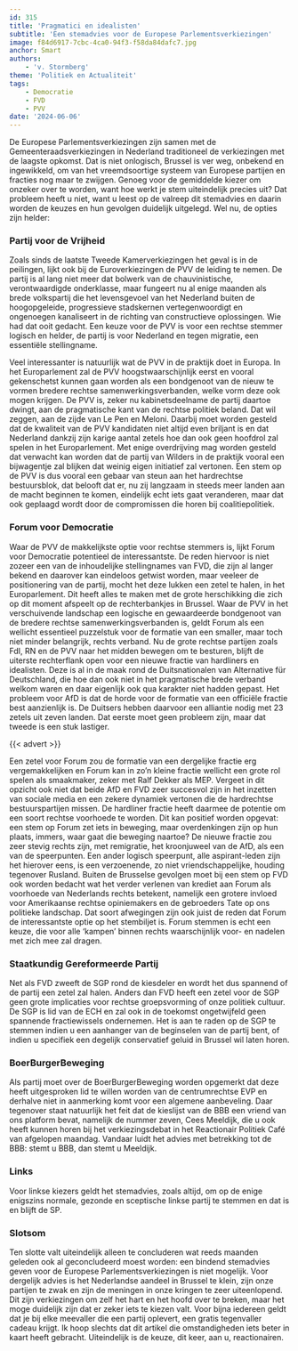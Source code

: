 ```yaml
---
id: 315
title: 'Pragmatici en idealisten'
subtitle: 'Een stemadvies voor de Europese Parlementsverkiezingen'
image: f84d6917-7cbc-4ca0-94f3-f58da84dafc7.jpg
anchor: Smart
authors:
    - 'v. Stormberg'
theme: 'Politiek en Actualiteit'
tags:
    - Democratie
    - FVD
    - PVV
date: '2024-06-06'
---
```


De Europese Parlementsverkiezingen zijn samen met de Gemeenteraadsverkiezingen in Nederland traditioneel de verkiezingen met de laagste opkomst. Dat is niet onlogisch, Brussel is ver weg, onbekend en ingewikkeld, om van het vreemdsoortige systeem van Europese partijen en fracties nog maar te zwijgen. Genoeg voor de gemiddelde kiezer om onzeker over te worden, want hoe werkt je stem uiteindelijk precies uit? Dat probleem heeft u niet, want u leest op de valreep dit stemadvies en daarin worden de keuzes en hun gevolgen duidelijk uitgelegd. Wel nu, de opties zijn helder:

### Partij voor de Vrijheid

Zoals sinds de laatste Tweede Kamerverkiezingen het geval is in de peilingen, lijkt ook bij de Euroverkiezingen de PVV de leiding te nemen. De partij is al lang niet meer dat bolwerk van de chauvinistische, verontwaardigde onderklasse, maar fungeert nu al enige maanden als brede volkspartij die het levensgevoel van het Nederland buiten de hoogopgeleide, progressieve stadskernen vertegenwoordigt en ongenoegen kanaliseert in de richting van constructieve oplossingen. Wie had dat ooit gedacht. Een keuze voor de PVV is voor een rechtse stemmer logisch en helder, de partij is voor Nederland en tegen migratie, een essentiële stellingname.

Veel interessanter is natuurlijk wat de PVV in de praktijk doet in Europa. In het Europarlement zal de PVV hoogstwaarschijnlijk eerst en vooral gekenschetst kunnen gaan worden als een bondgenoot van de nieuw te vormen bredere rechtse samenwerkingsverbanden, welke vorm deze ook mogen krijgen. De PVV is, zeker nu kabinetsdeelname de partij daartoe dwingt, aan de pragmatische kant van de rechtse politiek beland. Dat wil zeggen, aan de zijde van Le Pen en Meloni. Daarbij moet worden gesteld dat de kwaliteit van de PVV kandidaten niet altijd even briljant is en dat Nederland dankzij zijn karige aantal zetels hoe dan ook geen hoofdrol zal spelen in het Europarlement. Met enige overdrijving mag worden gesteld dat verwacht kan worden dat de partij van Wilders in de praktijk vooral een bijwagentje zal blijken dat weinig eigen initiatief zal vertonen. Een stem op de PVV is dus vooral een gebaar van steun aan het hardrechtse bestuursblok, dat belooft dat er, nu zij langzaam in steeds meer landen aan de macht beginnen te komen, eindelijk echt iets gaat veranderen, maar dat ook geplaagd wordt door de compromissen die horen bij coalitiepolitiek.

### Forum voor Democratie

Waar de PVV de makkelijkste optie voor rechtse stemmers is, lijkt Forum voor Democratie potentieel de interessantste. De reden hiervoor is niet zozeer een van de inhoudelijke stellingnames van FVD, die zijn al langer bekend en daarover kan eindeloos getwist worden, maar veeleer de positionering van de partij, mocht het deze lukken een zetel te halen, in het Europarlement. Dit heeft alles te maken met de grote herschikking die zich op dit moment afspeelt op de rechterbankjes in Brussel. Waar de PVV in het verschuivende landschap een logische en gewaardeerde bondgenoot van de bredere rechtse samenwerkingsverbanden is, geldt Forum als een wellicht essentieel puzzelstuk voor de formatie van een smaller, maar toch niet minder belangrijk, rechts verband. Nu de grote rechtse partijen zoals FdI, RN en de PVV naar het midden bewegen om te besturen, blijft de uiterste rechterflank open voor een nieuwe fractie van hardliners en idealisten. Deze is al in de maak rond de Duitsnationalen van Alternative für Deutschland, die hoe dan ook niet in het pragmatische brede verband welkom waren en daar eigenlijk ook qua karakter niet hadden gepast. Het probleem voor AfD is dat de horde voor de formatie van een officiële fractie best aanzienlijk is. De Duitsers hebben daarvoor een alliantie nodig met 23 zetels uit zeven landen. Dat eerste moet geen probleem zijn, maar dat tweede is een stuk lastiger.

{{< advert >}}

Een zetel voor Forum zou de formatie van een dergelijke fractie erg vergemakkelijken en Forum kan in zo’n kleine fractie wellicht een grote rol spelen als smaakmaker, zeker met Ralf Dekker als MEP. Vergeet in dit opzicht ook niet dat beide AfD en FVD zeer succesvol zijn in het inzetten van sociale media en een zekere dynamiek vertonen die de hardrechtse bestuurspartijen missen. De hardliner fractie heeft daarmee de potentie om een soort rechtse voorhoede te worden. Dit kan positief worden opgevat: een stem op Forum zet iets in beweging, maar overdenkingen zijn op hun plaats, immers, waar gaat die beweging naartoe? De nieuwe fractie zou zeer stevig rechts zijn, met remigratie, het kroonjuweel van de AfD, als een van de speerpunten. Een ander logisch speerpunt, alle aspirant-leden zijn het hierover eens, is een verzoenende, zo niet vriendschappelijke, houding tegenover Rusland. Buiten de Brusselse gevolgen moet bij een stem op FVD ook worden bedacht wat het verder verlenen van krediet aan Forum als voorhoede van Nederlands rechts betekent, namelijk een grotere invloed voor Amerikaanse rechtse opiniemakers en de gebroeders Tate op ons politieke landschap. Dat soort afwegingen zijn ook juist de reden dat Forum de interessantste optie op het stembiljet is. Forum stemmen is echt een keuze, die voor alle ‘kampen’ binnen rechts waarschijnlijk voor- en nadelen met zich mee zal dragen.

### Staatkundig Gereformeerde Partij

Net als FVD zweeft de SGP rond de kiesdeler en wordt het dus spannend of de partij een zetel zal halen. Anders dan FVD heeft een zetel voor de SGP geen grote implicaties voor rechtse groepsvorming of onze politiek cultuur. De SGP is lid van de ECH en zal ook in de toekomst ongetwijfeld geen spannende fractiewissels ondernemen. Het is aan te raden op de SGP te stemmen indien u een aanhanger van de beginselen van de partij bent, of indien u specifiek een degelijk conservatief geluid in Brussel wil laten horen.

### BoerBurgerBeweging

Als partij moet over de BoerBurgerBeweging worden opgemerkt dat deze heeft uitgesproken lid te willen worden van de centrumrechtse EVP en derhalve niet in aanmerking komt voor een algemene aanbeveling. Daar tegenover staat natuurlijk het feit dat de kieslijst van de BBB een vriend van ons platform bevat, namelijk de nummer zeven, Cees Meeldijk, die u ook heeft kunnen horen bij het verkiezingsdebat in het Reactionair Politiek Café van afgelopen maandag. Vandaar luidt het advies met betrekking tot de BBB: stemt u BBB, dan stemt u Meeldijk.

### Links

Voor linkse kiezers geldt het stemadvies, zoals altijd, om op de enige enigszins normale, gezonde en sceptische linkse partij te stemmen en dat is en blijft de SP.

### Slotsom

Ten slotte valt uiteindelijk alleen te concluderen wat reeds maanden geleden ook al geconcludeerd moest worden: een bindend stemadvies geven voor de Europese Parlementsverkiezingen is niet mogelijk. Voor dergelijk advies is het Nederlandse aandeel in Brussel te klein, zijn onze partijen te zwak en zijn de meningen in onze kringen te zeer uiteenlopend. Dit zijn verkiezingen om zelf het hart en het hoofd over te breken, maar het moge duidelijk zijn dat er zeker iets te kiezen valt. Voor bijna iedereen geldt dat je bij elke meevaller die een partij oplevert, een gratis tegenvaller cadeau krijgt. Ik hoop slechts dat dit artikel die omstandigheden iets beter in kaart heeft gebracht. Uiteindelijk is de keuze, dit keer, aan u, reactionairen.
